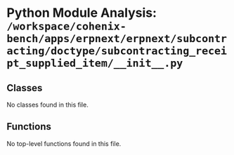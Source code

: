 # Python Module Analysis: `/workspace/cohenix-bench/apps/erpnext/erpnext/subcontracting/doctype/subcontracting_receipt_supplied_item/__init__.py`

## Classes

No classes found in this file.


## Functions

No top-level functions found in this file.
